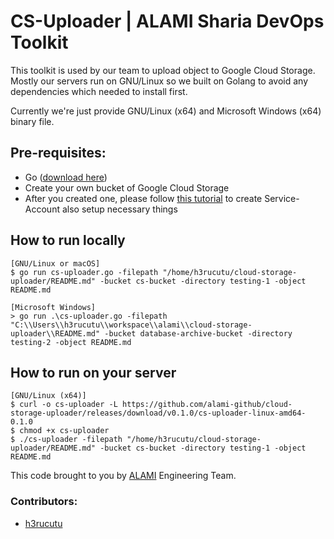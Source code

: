 # CS-Uploader | ALAMI Sharia DevOps Toolkit

This toolkit is used by our team to upload object to Google Cloud Storage. Mostly our servers run on GNU/Linux so we built on Golang to avoid any dependencies which needed to install first.

Currently we're just provide GNU/Linux (x64) and Microsoft Windows (x64) binary file.

## Pre-requisites:
* Go ([download here](https://golang.org/dl/))
* Create your own bucket of Google Cloud Storage
* After you created one, please follow [this tutorial](https://cloud.google.com/storage/docs/reference/libraries) to create Service-Account also setup necessary things

## How to run locally
```
[GNU/Linux or macOS]
$ go run cs-uploader.go -filepath "/home/h3rucutu/cloud-storage-uploader/README.md" -bucket cs-bucket -directory testing-1 -object README.md

[Microsoft Windows]
> go run .\cs-uploader.go -filepath "C:\\Users\\h3rucutu\\workspace\\alami\\cloud-storage-uploader\\README.md" -bucket database-archive-bucket -directory testing-2 -object README.md
```

## How to run on your server
```
[GNU/Linux (x64)]
$ curl -o cs-uploader -L https://github.com/alami-github/cloud-storage-uploader/releases/download/v0.1.0/cs-uploader-linux-amd64-0.1.0
$ chmod +x cs-uploader
$ ./cs-uploader -filepath "/home/h3rucutu/cloud-storage-uploader/README.md" -bucket cs-bucket -directory testing-1 -object README.md
```

This code brought to you by [ALAMI](https://www.alamisharia.co.id) Engineering Team.

### Contributors:
* [h3rucutu](https://github.com/h3rucutu)